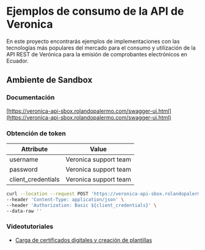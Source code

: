 # Ejemplos de consumo de la API de Veronica
En este proyecto encontrarás ejemplos de implementaciones con las tecnologías más populares del mercado para el consumo y utilización de la API REST de Verónica para la emisión de comprobantes electrónicos en Ecuador.
## Ambiente de Sandbox

### Documentación

[https://veronica-api-sbox.rolandopalermo.com/swagger-ui.html](https://veronica-api-sbox.rolandopalermo.com/swagger-ui.html)

### Obtención de token

| Attribute          | Value                 |
|--------------------|-----------------------|
| username           | Veronica support team |
| password           | Veronica support team |
| client_credentials | Veronica support team |

```bash
curl --location --request POST 'https://veronica-api-sbox.rolandopalermo.com/api/v1.0/oauth/token?username=${username}&password=${password}&grant_type=password' \
--header 'Content-Type: application/json' \
--header 'Authorization: Basic ${client_credentials}' \
--data-raw ''
```

### Videotutoriales
- [Carga de certificados digitales y creación de plantillas](https://www.youtube.com/watch?v=3nSb7Lr15Z8&t=15s)